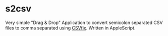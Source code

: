 s2csv
=====

Very simple "Drag & Drop" Application to convert semicolon separated CSV files to comma separated using [CSVfix](http://neilb.bitbucket.org/csvfix/). Written in AppleScript.
